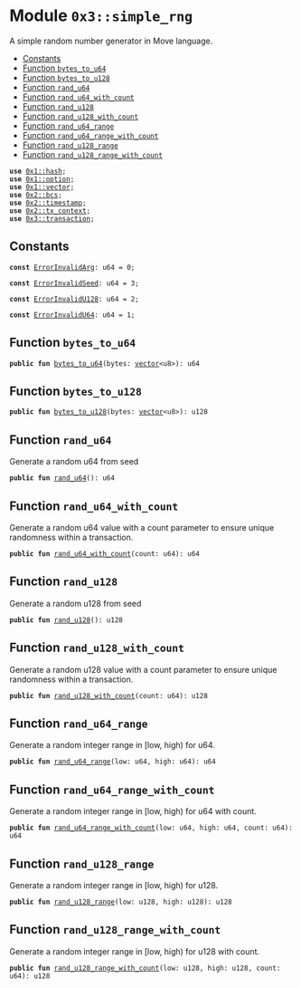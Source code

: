 
<a name="0x3_simple_rng"></a>

# Module `0x3::simple_rng`

A simple random number generator in Move language.


-  [Constants](#@Constants_0)
-  [Function `bytes_to_u64`](#0x3_simple_rng_bytes_to_u64)
-  [Function `bytes_to_u128`](#0x3_simple_rng_bytes_to_u128)
-  [Function `rand_u64`](#0x3_simple_rng_rand_u64)
-  [Function `rand_u64_with_count`](#0x3_simple_rng_rand_u64_with_count)
-  [Function `rand_u128`](#0x3_simple_rng_rand_u128)
-  [Function `rand_u128_with_count`](#0x3_simple_rng_rand_u128_with_count)
-  [Function `rand_u64_range`](#0x3_simple_rng_rand_u64_range)
-  [Function `rand_u64_range_with_count`](#0x3_simple_rng_rand_u64_range_with_count)
-  [Function `rand_u128_range`](#0x3_simple_rng_rand_u128_range)
-  [Function `rand_u128_range_with_count`](#0x3_simple_rng_rand_u128_range_with_count)


<pre><code><b>use</b> <a href="">0x1::hash</a>;
<b>use</b> <a href="">0x1::option</a>;
<b>use</b> <a href="">0x1::vector</a>;
<b>use</b> <a href="">0x2::bcs</a>;
<b>use</b> <a href="">0x2::timestamp</a>;
<b>use</b> <a href="">0x2::tx_context</a>;
<b>use</b> <a href="transaction.md#0x3_transaction">0x3::transaction</a>;
</code></pre>



<a name="@Constants_0"></a>

## Constants


<a name="0x3_simple_rng_ErrorInvalidArg"></a>



<pre><code><b>const</b> <a href="simple_rng.md#0x3_simple_rng_ErrorInvalidArg">ErrorInvalidArg</a>: u64 = 0;
</code></pre>



<a name="0x3_simple_rng_ErrorInvalidSeed"></a>



<pre><code><b>const</b> <a href="simple_rng.md#0x3_simple_rng_ErrorInvalidSeed">ErrorInvalidSeed</a>: u64 = 3;
</code></pre>



<a name="0x3_simple_rng_ErrorInvalidU128"></a>



<pre><code><b>const</b> <a href="simple_rng.md#0x3_simple_rng_ErrorInvalidU128">ErrorInvalidU128</a>: u64 = 2;
</code></pre>



<a name="0x3_simple_rng_ErrorInvalidU64"></a>



<pre><code><b>const</b> <a href="simple_rng.md#0x3_simple_rng_ErrorInvalidU64">ErrorInvalidU64</a>: u64 = 1;
</code></pre>



<a name="0x3_simple_rng_bytes_to_u64"></a>

## Function `bytes_to_u64`



<pre><code><b>public</b> <b>fun</b> <a href="simple_rng.md#0x3_simple_rng_bytes_to_u64">bytes_to_u64</a>(bytes: <a href="">vector</a>&lt;u8&gt;): u64
</code></pre>



<a name="0x3_simple_rng_bytes_to_u128"></a>

## Function `bytes_to_u128`



<pre><code><b>public</b> <b>fun</b> <a href="simple_rng.md#0x3_simple_rng_bytes_to_u128">bytes_to_u128</a>(bytes: <a href="">vector</a>&lt;u8&gt;): u128
</code></pre>



<a name="0x3_simple_rng_rand_u64"></a>

## Function `rand_u64`

Generate a random u64 from seed


<pre><code><b>public</b> <b>fun</b> <a href="simple_rng.md#0x3_simple_rng_rand_u64">rand_u64</a>(): u64
</code></pre>



<a name="0x3_simple_rng_rand_u64_with_count"></a>

## Function `rand_u64_with_count`

Generate a random u64 value with a count parameter to ensure unique randomness within a transaction.


<pre><code><b>public</b> <b>fun</b> <a href="simple_rng.md#0x3_simple_rng_rand_u64_with_count">rand_u64_with_count</a>(count: u64): u64
</code></pre>



<a name="0x3_simple_rng_rand_u128"></a>

## Function `rand_u128`

Generate a random u128 from seed


<pre><code><b>public</b> <b>fun</b> <a href="simple_rng.md#0x3_simple_rng_rand_u128">rand_u128</a>(): u128
</code></pre>



<a name="0x3_simple_rng_rand_u128_with_count"></a>

## Function `rand_u128_with_count`

Generate a random u128 value with a count parameter to ensure unique randomness within a transaction.


<pre><code><b>public</b> <b>fun</b> <a href="simple_rng.md#0x3_simple_rng_rand_u128_with_count">rand_u128_with_count</a>(count: u64): u128
</code></pre>



<a name="0x3_simple_rng_rand_u64_range"></a>

## Function `rand_u64_range`

Generate a random integer range in [low, high) for u64.


<pre><code><b>public</b> <b>fun</b> <a href="simple_rng.md#0x3_simple_rng_rand_u64_range">rand_u64_range</a>(low: u64, high: u64): u64
</code></pre>



<a name="0x3_simple_rng_rand_u64_range_with_count"></a>

## Function `rand_u64_range_with_count`

Generate a random integer range in [low, high) for u64 with count.


<pre><code><b>public</b> <b>fun</b> <a href="simple_rng.md#0x3_simple_rng_rand_u64_range_with_count">rand_u64_range_with_count</a>(low: u64, high: u64, count: u64): u64
</code></pre>



<a name="0x3_simple_rng_rand_u128_range"></a>

## Function `rand_u128_range`

Generate a random integer range in [low, high) for u128.


<pre><code><b>public</b> <b>fun</b> <a href="simple_rng.md#0x3_simple_rng_rand_u128_range">rand_u128_range</a>(low: u128, high: u128): u128
</code></pre>



<a name="0x3_simple_rng_rand_u128_range_with_count"></a>

## Function `rand_u128_range_with_count`

Generate a random integer range in [low, high) for u128 with count.


<pre><code><b>public</b> <b>fun</b> <a href="simple_rng.md#0x3_simple_rng_rand_u128_range_with_count">rand_u128_range_with_count</a>(low: u128, high: u128, count: u64): u128
</code></pre>
